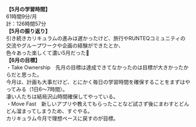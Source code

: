**【5月の学習時間】**<br>
61時間9分/月<br>
計：126時間57分<br>
**【5月の振り返り】**<br>
引き続きカリキュラムの進みは遅かったけど、旅行やRUNTEQコミュニティの交流やグループワークや企画の経験ができたとか、<br>
色々あった楽しくて濃い5月だった🎏<br>
**【6月の目標】**<br>
・Take Ownership　先月の目標は達成できてなかったのは目標が大きかったからだと思った。<br>
今月は、計画も大事だけど、とにかく毎日の学習時間を確保することをまずはやってみる（1日6〜7時間）。<br>
凄い人たちは結局沢山時間確保してやっている。<br>
・Move Fast　新しいアプリや教えてもらったことなど試さず後にまわすとどんどん溜まってしまうため、すぐやる。<br>
カリキュラム今月で理想ペースに戻すのが目標。<br>